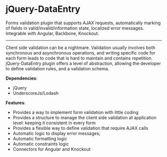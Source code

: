 # jQuery-DataEntry
Forms validation plugin that supports AJAX requests, automatically marking of fields in valid/invalid/information state, localized error messages. Integrable with Angular, Backbone, Knockout.

--------------

Client side validation can be a nightmare. Validation usually involves both synchronous and asynchronous operations, and writing specific code for each form leads to code that is hard to maintain and contains repetition.
jQuery-DataEntry plugin offers a level of abstraction, allowing the developer to define validation rules, and a validation schema.

**Dependencies**:
- jQuery
- UnderscoreJs/Lodash

**Features**:
- Provides a way to implement form validation with little coding
- Provides a structure to manage the client side validation at application level: keeping it consistent in every form
- Provides a flexible way to define validation that require AJAX calls
- Automatic logic to display error messages;
- Automatic formatting logic
- Automatic constraints logic
- Connectors for Angular and Knockout



